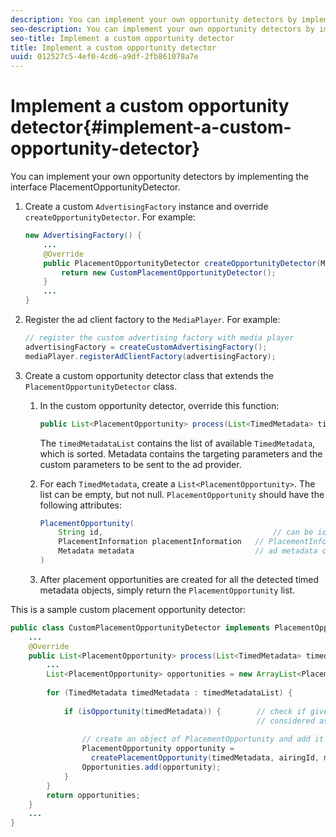 ```yaml
---
description: You can implement your own opportunity detectors by implementing the interface PlacementOpportunityDetector.
seo-description: You can implement your own opportunity detectors by implementing the interface PlacementOpportunityDetector.
seo-title: Implement a custom opportunity detector
title: Implement a custom opportunity detector
uuid: 012527c5-4ef0-4cd6-a9df-2fb861078a7e
---
```


# Implement a custom opportunity detector{#implement-a-custom-opportunity-detector}

You can implement your own opportunity detectors by implementing the interface PlacementOpportunityDetector.

1. Create a custom `AdvertisingFactory` instance and override `createOpportunityDetector`. For example:

   ```java
   new AdvertisingFactory() { 
       ... 
       @Override 
       public PlacementOpportunityDetector createOpportunityDetector(MediaPlayerItem item) { 
           return new CustomPlacementOpportunityDetector(); 
       } 
       ... 
   }
   ```

1. Register the ad client factory to the `MediaPlayer`. For example:

   ```java
   // register the custom advertising factory with media player 
   advertisingFactory = createCustomAdvertisingFactory(); 
   mediaPlayer.registerAdClientFactory(advertisingFactory);
   ```

1. Create a custom opportunity detector class that extends the `PlacementOpportunityDetector` class.
   1. In the custom opportunity detector, override this function:

      ```java   
      public List<PlacementOpportunity> process(List<TimedMetadata> timedMetadataList, Metadata metadata)
      ```   
   
      The `timedMetadataList` contains the list of available `TimedMetadata`, which is sorted. Metadata contains the targeting parameters and the custom parameters to be sent to the ad provider. 
   
   1. For each `TimedMetadata`, create a `List<PlacementOpportunity>`. The list can be empty, but not null. `PlacementOpportunity` should have the following attributes:

      ```java   
      PlacementOpportunity( 
          String id,                                      // can be id from timedMetadata 
          PlacementInformation placementInformation   // PlacementInformation object containing Type, time, duration 
          Metadata metadata                           // ad metadata containing targeting params sent to the ad provider 
      )
      ```

   1. After placement opportunities are created for all the detected timed metadata objects, simply return the `PlacementOpportunity` list.

This is a sample custom placement opportunity detector:

```java
public class CustomPlacementOpportunityDetector implements PlacementOpportunityDetector { 
    ... 
    @Override 
    public List<PlacementOpportunity> process(List<TimedMetadata> timedMetadataList, Metadata metadata) { 
        ... 
        List<PlacementOpportunity> opportunities = new ArrayList<PlacementOpportunity>(); 
 
        for (TimedMetadata timedMetadata : timedMetadataList) { 
 
            if (isOpportunity(timedMetadata)) {        // check if given timedMetadata should be  
                                                       // considered as an opportunity 
 
                // create an object of PlacementOpportunity and add it to the opportunities list 
                PlacementOpportunity opportunity =  
                  createPlacementOpportunity(timedMetadata, airingId, metadata); 
                Opportunities.add(opportunity); 
            } 
        } 
        return opportunities; 
    }    
    ... 
} 

```

